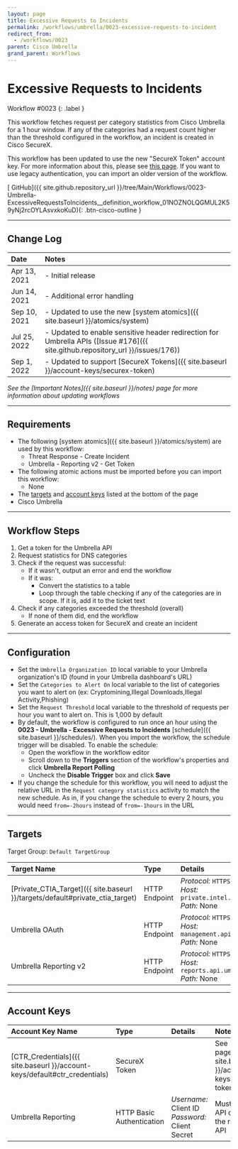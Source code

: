 ```yaml
---
layout: page
title: Excessive Requests to Incidents
permalink: /workflows/umbrella/0023-excessive-requests-to-incident
redirect_from:
  - /workflows/0023
parent: Cisco Umbrella
grand_parent: Workflows
---
```


# Excessive Requests to Incidents
<div markdown="1">
Workflow #0023
{: .label }
</div>

This workflow fetches request per category statistics from Cisco Umbrella for a 1 hour window. If any of the categories had a request count higher than the threshold configured in the workflow, an incident is created in Cisco SecureX.

<div class="cisco-alert cisco-alert-info"><i class="fa fa-info-circle mr-1 cisco-icon-info"></i> This workflow has been updated to use the new "SecureX Token" account key. For more information about this, please see <a href="{{ site.baseurl }}/account-keys/securex-token">this page</a>. If you want to use legacy authentication, you can import an older version of the workflow.</div>

[<i class="fab fa-github"></i> GitHub]({{ site.github.repository_url }}/tree/Main/Workflows/0023-Umbrella-ExcessiveRequestsToIncidents__definition_workflow_01NOZNOLQGMUL2K59yNj2rcOYLAsvxkoKuD){: .btn-cisco-outline }

---

## Change Log

| Date | Notes |
|:-----|:------|
| Apr 13, 2021 | - Initial release |
| Jun 14, 2021 | - Additional error handling |
| Sep 10, 2021 | - Updated to use the new [system atomics]({{ site.baseurl }}/atomics/system) |
| Jul 25, 2022 | - Updated to enable sensitive header redirection for Umbrella APIs ([Issue #176]({{ site.github.repository_url }}/issues/176)) |
| Sep 1, 2022 | - Updated to support [SecureX Tokens]({{ site.baseurl }}/account-keys/securex-token) |

_See the [Important Notes]({{ site.baseurl }}/notes) page for more information about updating workflows_

---

## Requirements
* The following [system atomics]({{ site.baseurl }}/atomics/system) are used by this workflow:
	* Threat Response - Create Incident
	* Umbrella - Reporting v2 - Get Token
* The following atomic actions must be imported before you can import this workflow:
	* None
* The [targets](#targets) and [account keys](#account-keys) listed at the bottom of the page
* Cisco Umbrella

---

## Workflow Steps
1. Get a token for the Umbrella API
1. Request statistics for DNS categories
1. Check if the request was successful:
	* If it wasn't, output an error and end the workflow
	* If it was:
		* Convert the statistics to a table
		* Loop through the table checking if any of the categories are in scope. If it is, add it to the ticket text
1. Check if any categories exceeded the threshold (overall)
	* If none of them did, end the workflow
1. Generate an access token for SecureX and create an incident

---

## Configuration
* Set the `Umbrella Organization ID` local variable to your Umbrella organization's ID (found in your Umbrella dashboard's URL)
* Set the `Categories to Alert On` local variable to the list of categories you want to alert on (ex: Cryptomining,Illegal Downloads,Illegal Activity,Phishing)
* Set the `Request Threshold` local variable to the threshold of requests per hour you want to alert on. This is 1,000 by default
* By default, the workflow is configured to run once an hour using the **0023 - Umbrella - Excessive Requests to Incidents** [schedule]({{ site.baseurl }}/schedules/). When you import the workflow, the schedule trigger will be disabled. To enable the schedule:
	* Open the workflow in the workflow editor
	* Scroll down to the **Triggers** section of the workflow's properties and click **Umbrella Report Polling**
	* Uncheck the **Disable Trigger** box and click **Save**
* If you change the schedule for this workflow, you will need to adjust the relative URL in the `Request category statistics` activity to match the new schedule. As in, if you change the schedule to every 2 hours, you would need `from=-2hours` instead of `from=-1hours` in the URL

---

## Targets
Target Group: `Default TargetGroup`

| Target Name | Type | Details | Account Keys | Notes |
|:------------|:-----|:--------|:-------------|:------|
| [Private_CTIA_Target]({{ site.baseurl }}/targets/default#private_ctia_target) | HTTP Endpoint | _Protocol:_ `HTTPS`<br />_Host:_ `private.intel.amp.cisco.com`<br />_Path:_ None | CTR_Credentials | Created by default |
| Umbrella OAuth | HTTP Endpoint | _Protocol:_ `HTTPS`<br />_Host:_ `management.api.umbrella.com`<br />_Path:_ None | Umbrella Reporting | |
| Umbrella Reporting v2 | HTTP Endpoint | _Protocol:_ `HTTPS`<br />_Host:_ `reports.api.umbrella.com`<br />_Path:_ None | None | |


---

## Account Keys

| Account Key Name | Type | Details | Notes |
|:-----------------|:-----|:--------|:------|
| [CTR_Credentials]({{ site.baseurl }}/account-keys/default#ctr_credentials) | SecureX Token | | See [this page]({{ site.baseurl }}/account-keys/securex-token) |
| Umbrella Reporting | HTTP Basic Authentication | _Username:_ Client ID<br />_Password:_ Client Secret | Must be an API client for the reporting API |
